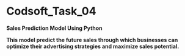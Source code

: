 # Codsoft_Task_04

**Sales Prediction Model Using Python**

**This model predict the future sales through which businesses can optimize their
advertising strategies and maximize sales potential.**
